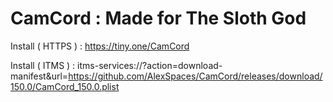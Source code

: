# CamCord : Made for The Sloth God
Install ( HTTPS ) : https://tiny.one/CamCord

Install ( ITMS ) : itms-services://?action=download-manifest&url=https://github.com/AlexSpaces/CamCord/releases/download/150.0/CamCord_150.0.plist
